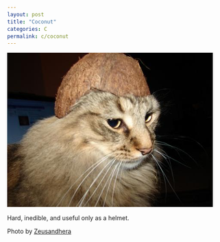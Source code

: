 ```yaml
---
layout: post
title: "Coconut"
categories: C
permalink: c/coconut
---
```


<img src="/images/c/coconut.jpg">

Hard, inedible, and useful only as a helmet.

Photo by <a href="http://www.flickr.com/photos/zeusandhera/2835621442/">Zeusandhera</a>